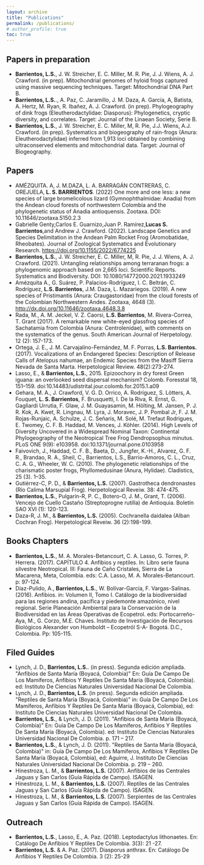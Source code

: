 ```yaml
---
layout: archive
title: "Publications"
permalink: /publications/
# author_profile: true
toc: true
---
```



## Papers in preparation


- **Barrientos, L.S.**, J. W. Streicher, E. C. Miller, M. R. Pie, J. J. Wiens, A. J. Crawford. (in prep). Mitochondrial genomes of hyloid frogs captured using massive sequencing techniques. Target: Mitochondrial DNA Part B.
- **Barrientos, L.S.**., A. Paz, C. Jaramillo, J. M. Daza, A. García, A, Batista, A. Hertz, M. Ryan, R. Ibañez, A. J. Crawford. (in prep). Phylogeography of dink frogs (Eleutherodactylidae: Diasporus): Phylogenetics, cryptic diversity, and correlates. Target: Journal of the Linaean Society, Serie B.
- **Barrientos, L.S.**, J. W. Streicher, E. C. Miller, M, R. Pie, J.J. Wiens, A.J. Crawford. (in prep). Systematics and biogeography of rain-frogs (Anura: Eleutherodactylidae) inferred from 1,913 loci obtained by combining ultraconserved elements and mitochondrial data. Target: Journal of Biogeography.

## Papers
- AMÉZQUITA. A, J. M.DAZA, L. A. BARRAGÁN CONTRERAS, C. OREJUELA, **L. S. BARRIENTOS**. (2022) One more and one less: a new species of large bromelicolous lizard (Gymnophthalmidae: Anadia) from the Andean cloud forests of northwestern Colombia and the phylogenetic status of Anadia antioquensis. Zootaxa. DOI: 10.11646/zootaxa.5150.2.3 
- Gabrielle Genty,Carlos E. Guarnizo,Juan P. Ramírez,**Lucas S. Barrientos**,and Andrew J. Crawford. (2022). Landscape Genetics and Species Delimitation in the Andean Palm Rocket Frog (Aromobatidae, Rheobates). Journal of Zoological Systematics and Evolutionary Research. https://doi.org/10.1155/2022/6774225
- **Barrientos, L.S.**, J. W. Streicher, E. C. Miller, M, R. Pie, J. J. Wiens, A. J. Crawford. (2021). Untangling relationships among terraranan frogs: a phylogenomic approach based on 2,665 loci. Scientific Reports.  Systematics and Biodiversity. DOI: 10.1080/14772000.2021.1933249
- Amézquita A., G. Suárez, P. Palacios-Rodríguez, I. C. Beltrán, C. Rodríguez, **L.S. Barrientos**, J.M. Daza, L. Mazariegos. (2019). A new species of Pristimantis (Anura: Craugastoridae) from the cloud forests of the Colombian Northwestern Andes. Zootaxa,  4648 (3). http://dx.doi.org/10.11646/zootaxa.4648.3.8
- Rada, M., A. M. Jeckel, V. Z. Caorsi, **L.S. Barrientos**, M. Rivera-Correa, T. Grant (2017). A remarkable new white-eyed glassfrog species of Sachatamia from Colombia (Anura: Centrolenidae), with comments on the systematics of the genus. South American Journal of Herpetology. 12 (2): 157-173.
- Ortega, J. E., J. M. Carvajalino-Fernández, M. F. Porras, **L.S. Barrientos.** (2017). Vocalizations of an Endangered Species: Description of Release Calls of Atelopus nahumae, an Endemic Species from the Masiff Sierra Nevada de Santa Marta. Herpetological Review. 48(2):273-274.
- Lasso, E., & **Barrientos, L.S.**, 2015. Epizoochory in dry forest Green iguana: an overlooked seed dispersal mechanism? Colomb. Foresstal 18, 151–159. doi:10.14483/udistrital.jour.colomb.for.2015.1.a09
- Gehara, M. A., J. Crawford, V. G. D. Orrico, A. Rodríguez, S. Lötters, A. Fouquet, **L. S. Barrientos**, F. Brusquetti, I. De la Riva, R. Ernst, G. Gagliardi Urrutia, F. Glaw, J. M. Guayasamin, M. Hölting, M. Jansen, P. J. R. Kok, A. Kwet, R. Lingnau, M. Lyra, J. Moravec, J. P. Pombal Jr, F. J. M. Rojas-Runjaic, A. Schulze, J. C. Señaris, M. Solé, M. Trefaut Rodrigues, E. Twomey, C. F. B. Haddad, M. Vences, J. Köhler. (2014). High Levels of Diversity Uncovered in a Widespread Nominal Taxon: Continental Phylogeography of the Neotropical Tree Frog Dendropsophus minutus. PLoS ONE 9(9): e103958. doi:10.1371/journal.pone.0103958
- Faivovich, J., Haddad, C. F. B., Baeta, D., Jungfer, K.-H., Alvarez, G. F. R., Brandao, R. A., Sheil, C., Barrientos, L.S., Barrio-Amoros, C. L., Cruz, C. A. G., Wheeler, W. C. (2010). The phylogenetic relationships of the charismatic poster frogs, Phyllomedusinae (Anura, Hylidae). Cladistics, 25 (3). 1–35.
- Gutiérrez-C, P. D., & **Barrientos, L.S.** (2007). Gastrotheca dendronastes (Río Calima Marsupial Frog). Herpetological Reveiw. 38: 474-475.
- **Barrientos, L.S.**, Pulgarín-R, P. C., Botero-O, J. M., Grant, T. (2006). Vencejo de Cuello Castaño (Streptoprogne rutilla) de Antioquia. Boletín SAO XVI (1): 120-123.
- Daza-R, J. M., & **Barrientos, L.S.** (2005). Cochranella daidalea (Alban Cochran Frog). Herpetological Reveiw. 36 (2):198-199.

 
## Books Chapters


- **Barrientos, L.S.**, M. A. Morales-Betancourt, C. A. Lasso, G. Torres, P. Herrera. (2017). CAPÍTULO 4. Anfibios y reptiles. In: Libro serie fauna silvestre Neotropical. III: Fauna de Caño Cristales, Sierra de La Macarena, Meta, Colombia. eds: C.A. Lasso, M. A. Morales-Betancourt. p: 97-124.
- Díaz-Pulido, A., **Barrientos, L.S.**, W. Bolívar-García, F. Vargas-Salinas. (2016). Anfibios. in: Volumen II, Tomo I. Catálogo de la biodiversidad para las regiones andina, pacífica y piedemonte amazónico, nivel regional. Serie Planeación Ambiental para la Conservación de la Biodiversidad en las Áreas Operativas de Ecopetrol. eds: Portocarreño-Aya, M., G. Corzo, M.E. Chaves.  Instituto de Investigación de Recursos Biológicos Alexander von Humboldt – Ecopetról S-A- Bogotá. D.C., Colombia. Pp: 105-115.

 
## Filed Guides


- Lynch, J. D., **Barrientos, L.S.**. (in press). Segunda edición ampliada. "Anfibios de Santa María (Boyacá, Colombia)" En: Guía De Campo De Los Mamíferos, Anfibios Y Reptiles De Santa María (Boyacá, Colombia). ed: Instituto De Ciencias Naturales Universidad Nacional De Colombia.
- Lynch, J. D., **Barrientos, L.S.** (in press). Segunda edición ampliada. "Reptiles de Santa María (Boyacá, Colombia)" in: Guía De Campo De Los Mamíferos, Anfibios Y Reptiles De Santa María (Boyacá, Colombia), ed:  Instituto De Ciencias Naturales Universidad Nacional De Colombia.
- **Barrientos, L.S.**, & Lynch, J. D. (2011). "Anfibios de Santa María (Boyacá, Colombia)" En: Guía De Campo De Los Mamíferos, Anfibios Y Reptiles De Santa María (Boyacá, Colombia). ed: Instituto De Ciencias Naturales Universidad Nacional De Colombia. p. 171 – 217.
- **Barrientos, L.S.**, & Lynch, J. D. (2011). "Reptiles de Santa María (Boyacá, Colombia)" in: Guía De Campo De Los Mamíferos, Anfibios Y Reptiles De Santa María (Boyacá, Colombia), ed: Aguirre, J. Instituto De Ciencias Naturales Universidad Nacional De Colombia. p. 219 – 260.
- Hinestroza, L. M., & **Barrientos, L.S.** (2007). Anfibios de las Centrales Jaguas y San Carlos (Guía Rápida de Campo). ISAGEN.
- Hinestroza, L. M., & **Barrientos, L.S.** (2007). Reptiles de las Centrales Jaguas y San Carlos (Guía Rápida de Campo). ISAGEN.
- Hinestroza, L. M., & **Barrientos, L.S.** (2007). Serpientes de las Centrales Jaguas y San Carlos (Guía Rápida de Campo). ISAGEN.

 
## Outreach

- **Barrientos, L.S.**, Lasso, E., A. Paz. (2018). Leptodactylus lithonaetes. En: Catálogo De Anfibios Y Reptiles De Colombia. 3(3): 21 -27.
- **Barrientos, L.S.** & A. Paz. (2017). Diasporus anthrax. En: Catálogo De Anfibios Y Reptiles De Colombia. 3 (2): 25-29
